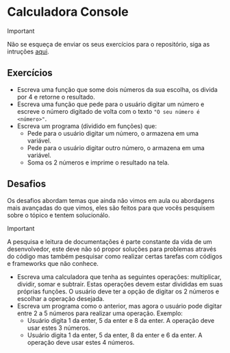 # Calculadora Console

> [!IMPORTANT] 
> Não se esqueça de enviar os seus exercícios para o repositório, siga as intruções [aqui](../../README.md#como-enviar-os-seus-exercícos-e-projetos-para-o-repositorio). 

## Exercícios

- Escreva uma função que some dois números da sua escolha, os divida por 4 e retorne o resultado.
- Escreva uma função que pede para o usuário digitar um número e escreve o número digitado de volta com o texto `"O seu número é <número>"`.
- Escreva um programa (dividido em funções) que:
    - Pede para o usuário digitar um número, o armazena em uma variável.
    - Pede para o usuário digitar outro número, o armazena em uma variável.
    - Soma os 2 números e imprime o resultado na tela.

## Desafios

Os desafios abordam temas que ainda não vimos em aula ou abordagens mais avançadas do que vimos, eles são feitos para que vocês pesquisem sobre o tópico e tentem solucionálo.
 
> [!IMPORTANT]
> A pesquisa e leitura de documentações é parte constante da vida de um desenvolvedor, este deve não só propor soluções para problemas através do código mas também pesquisar como realizar certas tarefas com códigos e frameworks que não conhece.

- Escreva uma calculadora que tenha as seguintes operações: multiplicar, dividir, somar e subtrair. Estas operações devem estar divididas em suas próprias funções. O usuário deve ter a opção de digitar os 2 números e escolhar a operação desejada.
- Escreva um programa como o anterior, mas agora o usuário pode digitar entre 2 a 5 números para realizar uma operação. Exemplo:
    - Usuário digita 1 da enter, 5 da enter e 8 da enter. A operação deve usar estes 3 números.
    - Usuário digita 1 da enter, 5 da enter, 8 da enter e 6 da enter. A operação deve usar estes 4 números.